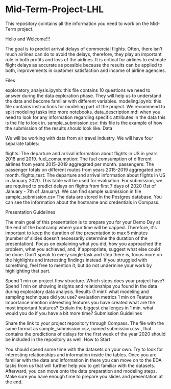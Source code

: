 # Mid-Term-Project-LHL
This repository cointains all the information you need to work on the Mid-Term project.

Hello and Welcome!!!

The goal is to predict arrival delays of commercial flights. Often, there isn't much airlines can do to avoid the delays, therefore, they play an important role in both profits and loss of the airlines. It is critical for airlines to estimate flight delays as accurate as possible because the results can be applied to both, improvements in customer satisfaction and income of airline agencies.

Files

exploratory_analysis.ipynb: this file contains 10 questions we need to answer during the data exploration phase. They will help us to understand the data and become familiar with different variables.
modeling.ipynb: this file contains instructions for modeling part of the project. We recommend to split modeling tasks into more notebooks.
data_description.md: when you need to look for any information regarding specific attributes in the data this is the file to look in.
sample_submission.csv: this file is the example of how the submission of the results should look like.
Data

We will be working with data from air travel industry. We will have four separate tables:

flights: The departure and arrival information about flights in US in years 2018 and 2019.
fuel_comsumption: The fuel comsumption of different airlines from years 2015-2019 aggregated per month.
passengers: The passenger totals on different routes from years 2015-2019 aggregated per month.
flights_test: The departure and arrival information about flights in US in January 2020. This table will be used for evaluation. For submission, we are required to predict delays on flights from first 7 days of 2020 (1st of January - 7th of January). We can find sample submission in file sample_submission.csv
The data are stored in the Postgres database. You can see the information about the hostname and credentials in Compass.

Presentation Guidelines

The main goal of this presentation is to prepare you for your Demo Day at the end of the bootcamp where your time will be capped. Therefore, it's important to keep the duration of the presentation to max 5 minutes (number of slides doesn't necessarily determine the duration of the presentation). Focus on explaining what you did, how you approached the problem, what you achieved, and, if appropriate, suggest what else could be done. Don't speak to every single task and step there is, focus more on the highlights and interesting findings instead. If you struggled with something, feel free to mention it, but do not undermine your work by highlighting that part.

Spend 1 min on project flow structure. Which steps does your project have?
Spend 1 min on showing insights and relationships you found in the data during exploratory data analysis.
Results (1 min):
what modeling and sampling techniques did you use?
evaluation metrics
1 min on Feature Importance
mention interesting features you have created
what are the most important features?
Explain the biggest challenges in 1 min.
what would you do if you have a bit more time?
Submission Guidelines

Share the link to your project repository through Compass.
The file with the same format as sample_submission.csv, named submission.csv , that contains the predictions of delays for the first week of the year 2020 should be included in the repository as well.
How to Start

You should spend some time with the datasets on your own. Try to look for interesting relationships and information inside the tables. Once you are familiar with the data and information in there you can move on to the EDA tasks from us that will further help you to get familiar with the datasets. Afterward, you can move onto the data preparation and modeling steps. Make sure you have enough time to prepare you slides and presentation at the end.
